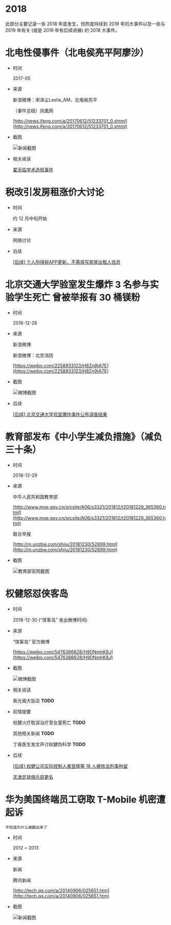 2018
====

此部分主要记录一些 2018 年底发生，但热度持续到 2019 年的大事件以及一些与 2019 年有关 (或是 2019 年有后续进展) 的 2018 大事件。

# 北电性侵事件（北电侯亮平阿廖沙）

+ 时间

    2017-05
    
+ 来源

    新浪微博：宋泽尘Leslie_AM、北电侯亮平
  
    （事件总结）凤凰网
    
    [http://news.ifeng.com/a/20170612/51233701_0.shtml](http://news.ifeng.com/a/20170612/51233701_0.shtml)
    
+ 截图

    ![新闻截图](assets/2017-05-bfa-molest.png)

+ 相关阅读

    [翟天临学术造假事件](../06/README.md#翟天临学术造假事件)

# 税改引发房租涨价大讨论

+ 时间

    约 12 月中旬开始
    
+ 来源

    网络讨论

+ 后续

    [\[后续\] 个人所得税APP更新，不需填写房屋出租人信息](../04/README.md#后续-个人所得税APP更新，不需填写房屋出租人信息)

# 北京交通大学验室发生爆炸 3 名参与实验学生死亡 曾被举报有 30 桶镁粉
    
+ 时间
    
    2018-12-26
    
+ 来源

    新浪微博
    
    新浪微博：北京消防
    
    [https://weibo.com/2258833123/H8Zn9tA7E](https://weibo.com/2258833123/H8Zn9tA7E)
    
+ 截图

    ![微博截图](assets/2018-12-26-njtu-fire.png)
    
+ 后续

    [\[后续\] 北京交通大学验室爆炸事件公布调查结果](../07/README.md#后续-北京交通大学验室爆炸事件公布调查结果)

# 教育部发布《中小学生减负措施》（减负三十条）

+ 时间

    2018-12-29

+ 来源

    中华人民共和国教育部

    [http://www.moe.gov.cn/srcsite/A06/s3321/201812/t20181229_365360.html](http://www.moe.gov.cn/srcsite/A06/s3321/201812/t20181229_365360.html)

    联合早报
    
    [http://m.unzbw.com/shiju/20181230/52899.html](http://m.unzbw.com/shiju/20181230/52899.html)

+ 截图

    ![教育部官网截图](assets/2018-12-29-moe.png)

# 权健怒怼侠客岛

+ 时间

    2018-12-30 (“侠客岛” 发出微博时间)
    
+ 来源

    “侠客岛” 官方微博
    
    [https://weibo.com/5476386628/H9DNmhK8J](https://weibo.com/5476386628/H9DNmhK8J)
    
+ 截图

    ![微博截图](assets/2018-12-30-quanjian-vs-people_s-daily.png)
    
+ 相关阅读
    
    紫光阁大饭店 __TODO__

+ 前情提要

    权健火疗耽误治疗至女童死亡 __TODO__
    
    其他相关新闻 __TODO__

    丁香医生发文声讨权健伪科学 __TODO__
    
+ 后续

    [\[后续\] 权健公司实际控制人束昱辉等 18 人被依法刑事拘留](../02/README.md#后续-权健公司实际控制人束昱辉等-18-人被依法刑事拘留)

    [天津足球俱乐部更名](../02/README.md#天津足球俱乐部更名)

# 华为美国终端员工窃取 T-Mobile 机密遭起诉

    不知道为什么被翻出来了

+ 时间

    2012 ~ 2013
    
+ 来源

    新闻
    
    腾讯新闻
    
    [http://tech.qq.com/a/20140906/025651.htm](http://tech.qq.com/a/20140906/025651.htm)

+ 截图

    ![新闻截图](assets/2012-huawei-t-mobile.png)
